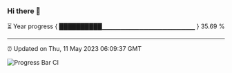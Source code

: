 ### Hi there 👋

⏳ Year progress { ██████████▁▁▁▁▁▁▁▁▁▁▁▁▁▁▁▁▁▁▁▁ } 35.69 %

---

⏰ Updated on Thu, 11 May 2023 06:09:37 GMT

![Progress Bar CI](https://github.com/Shyam-Makwana/GitHub-Actions-Demo/workflows/Progress%20Bar%20CI/badge.svg)
